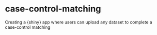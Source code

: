 # case-control-matching
Creating a {shiny} app where users can upload any dataset to complete a case-control matching
